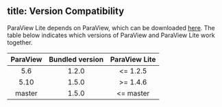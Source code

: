 title: Version Compatibility
---
ParaView Lite depends on ParaView, which can be downloaded [here](http://www.paraview.org/download/).
The table below indicates which versions of ParaView and ParaView Lite work together.

| ParaView | Bundled version | ParaView Lite |
|:--------:|:---------------:|:-------------:|
| 5.6      | 1.2.0           | <= 1.2.5      |
| 5.10     | 1.5.0           | >= 1.4.6      |
| master   | 1.5.0           | <= master     |
